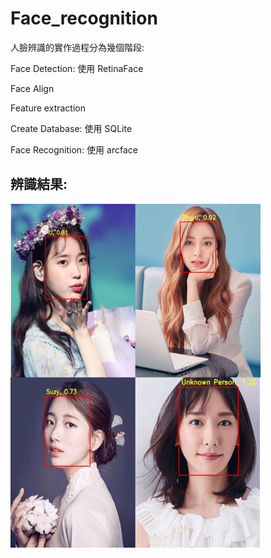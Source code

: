 # Face_recognition

人臉辨識的實作過程分為幾個階段:

Face Detection: 使用 RetinaFace

Face Align

Feature extraction

Create Database: 使用 SQLite

Face Recognition: 使用 arcface

## 辨識結果:
<img width="400" height="550" src="https://github.com/chingi071/Face_recognition/blob/main/result.jpg"/></div>

